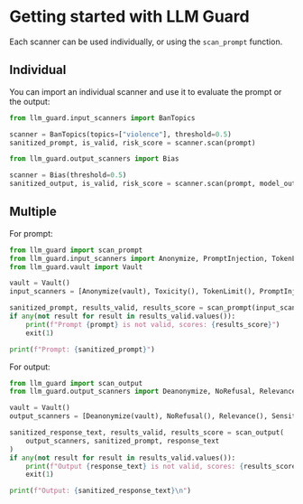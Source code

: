 # Getting started with LLM Guard

Each scanner can be used individually, or using the `scan_prompt` function.

## Individual

You can import an individual scanner and use it to evaluate the prompt or the output:

```python
from llm_guard.input_scanners import BanTopics

scanner = BanTopics(topics=["violence"], threshold=0.5)
sanitized_prompt, is_valid, risk_score = scanner.scan(prompt)
```

```python
from llm_guard.output_scanners import Bias

scanner = Bias(threshold=0.5)
sanitized_output, is_valid, risk_score = scanner.scan(prompt, model_output)
```

## Multiple

For prompt:

```python
from llm_guard import scan_prompt
from llm_guard.input_scanners import Anonymize, PromptInjection, TokenLimit, Toxicity
from llm_guard.vault import Vault

vault = Vault()
input_scanners = [Anonymize(vault), Toxicity(), TokenLimit(), PromptInjection()]

sanitized_prompt, results_valid, results_score = scan_prompt(input_scanners, prompt)
if any(not result for result in results_valid.values()):
    print(f"Prompt {prompt} is not valid, scores: {results_score}")
    exit(1)

print(f"Prompt: {sanitized_prompt}")
```

For output:

```python
from llm_guard import scan_output
from llm_guard.output_scanners import Deanonymize, NoRefusal, Relevance, Sensitive

vault = Vault()
output_scanners = [Deanonymize(vault), NoRefusal(), Relevance(), Sensitive()]

sanitized_response_text, results_valid, results_score = scan_output(
    output_scanners, sanitized_prompt, response_text
)
if any(not result for result in results_valid.values()):
    print(f"Output {response_text} is not valid, scores: {results_score}")
    exit(1)

print(f"Output: {sanitized_response_text}\n")
```
